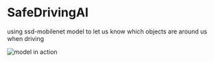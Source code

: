 # SafeDrivingAI
using ssd-mobilenet model to let us know which objects are around us when driving

![model in action](https://i.imgur.com/TxXyTJr.jpg)
